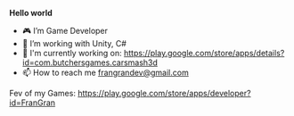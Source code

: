 <b>Hello world</b>

- 🎮 I’m Game Developer
- 🔨 I’m working with Unity, C#
- 🌱 I'm currently working on: https://play.google.com/store/apps/details?id=com.butchersgames.carsmash3d
- 📫 How to reach me frangrandev@gmail.com

Fev of my Games:
https://play.google.com/store/apps/developer?id=FranGran
<!---
FranGranDev/FranGranDev is a ✨ special ✨ repository because its `README.md` (this file) appears on your GitHub profile.
You can click the Preview link to take a look at your changes.
--->

